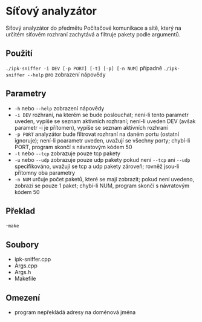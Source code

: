 # Síťový analyzátor
Síťový analyzátor do předmětu Počítačové komunikace a sítě, který na určitém síťovém rozhraní zachytává a filtruje pakety podle argumentů.
## Použití
`./ipk-sniffer -i DEV [-p PORT] [-t] [-p] [-n NUM]` případně `./ipk-sniffer --help` pro zobrazení nápovědy
## Parametry
 - `-h` nebo `--help` zobrazení nápovědy
 - `-i DEV` rozhraní, na kterém se bude poslouchat; není-li tento parametr uveden, vypíše se seznam aktivních rozhraní; není-li uveden DEV (avšak parametr -i je přítomen), vypíše se seznam aktivních rozhraní
 - `-p PORT` analyzátor bude filtrovat rozhraní na daném portu (ostatní ignoruje); není-li poarametr uveden, uvažují se všechny porty; chybí-li PORT, program skončí s návratovým kódem 50
 - `-t` nebo `--tcp` zobrazuje pouze tcp pakety
 - `-u` nebo `--udp` zobrazuje pouze udp pakety
 pokud není `--tcp` ani `--udp` specifikováno, uvažují se tcp a udp pakety zároveň; rovněž jsou-li přítomny oba parametry
 - `-n NUM` určuje počet paketů, které se mají zobrazit; pokud není uvedeno, zobrazí se pouze 1 paket; chybí-li NUM, program skončí s návratovým kódem 50
## Překlad
 -`make`
## Soubory
 - ipk-sniffer.cpp
 - Args.cpp
 - Args.h
 - Makefile
## Omezení
 - program nepřekládá adresy na doménová jména
